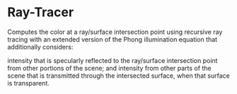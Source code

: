 # Ray-Tracer

Computes the color at a ray/surface intersection point using recursive ray tracing with an extended version of the Phong illumination equation that additionally considers:

intensity that is specularly reflected to the ray/surface intersection point from other portions of the scene; and
intensity from other parts of the scene that is transmitted through the intersected surface, when that surface is transparent.
